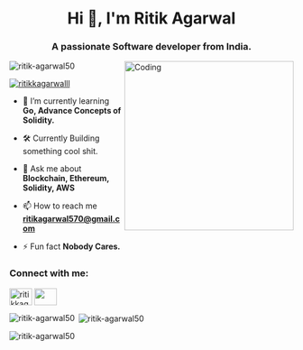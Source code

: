 <h1 align="center">Hi 👋, I'm Ritik Agarwal</h1>
<h3 align="center">A passionate Software developer from India. 
</h3>

<img align="right" alt="Coding" width="300" src="https://user-images.githubusercontent.com/76695769/205815558-c60edb51-b174-42aa-86e8-d37cd3aad7a7.gif"></img>


<p align="left"> <img src="https://komarev.com/ghpvc/?username=ritik-agarwal50&label=Profile%20views&color=0e75b6&style=flat" alt="ritik-agarwal50" /> </p>



<p align="left"> <a href="https://twitter.com/ritikkagarwalll" target="blank"><img src="https://img.shields.io/twitter/follow/ritikkagarwalll?logo=twitter&style=for-the-badge" alt="ritikkagarwalll" /></a> </p>

- 🌱 I’m currently learning **Go, Advance Concepts of Solidity.**

- 🛠 Currently Building something cool shit.

- 💬 Ask me about **Blockchain, Ethereum, Solidity, AWS**

- 📫 How to reach me **ritikagarwal570@gmail.com**

- ⚡ Fun fact **Nobody Cares.**

<h3 align="left">Connect with me:</h3>
<p align="left">
<a href="https://twitter.com/ritikkagarwalll" target="blank"><img align="center" src="https://user-images.githubusercontent.com/76695769/205816889-9a9466a0-d153-4803-8ff2-89c3b5b41aa3.jpg" alt="ritikkagarwalll" height="30" width="40" /></a>
<a href="https://www.linkedin.com/in/ritik-agarwal-bb0934182/" target="blank"><img align="center" src="https://user-images.githubusercontent.com/76695769/205817694-474caaf0-a785-428f-8ced-c6f1ed9ec82c.gif" alt="" height="30" width="40" /></a>
</p>

<p><img align="left" src="https://github-readme-stats.vercel.app/api/top-langs?username=ritik-agarwal50&show_icons=true&locale=en&layout=compact" alt="ritik-agarwal50" /></p>

<p>&nbsp;<img align="center" src="https://github-readme-stats.vercel.app/api?username=ritik-agarwal50&show_icons=true&locale=en" alt="ritik-agarwal50" /></p>

<p><img align="center" src="https://github-readme-streak-stats.herokuapp.com/?user=ritik-agarwal50&" alt="ritik-agarwal50" /></p>
